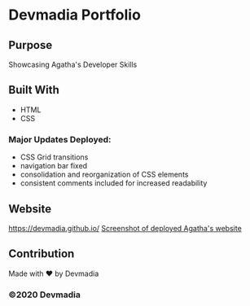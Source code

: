 # Devmadia Portfolio

## Purpose
Showcasing Agatha's Developer Skills

## Built With
* HTML
* CSS

### Major Updates Deployed: 
- CSS Grid transitions
- navigation bar fixed
- consolidation and reorganization of CSS elements
- consistent comments included for increased readability

## Website
https://devmadia.github.io/
[Screenshot of deployed Agatha's website](https://raw.githubusercontent.com/Devmadia/Devmadia.github.io/master/assets/images/portfolio.png)

## Contribution
Made with ❤️ by Devmadia

### ©️2020 Devmadia
